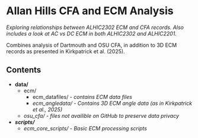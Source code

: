 # Allan Hills CFA and ECM Analysis
*Exploring relationships between ALHIC2302 ECM and CFA records. Also includes a look at AC vs DC ECM in both ALHIC2302 and ALHIC2201.*

Combines analysis of Dartmouth and OSU CFA, in addition to 3D ECM records as presented in Kirkpatrick et al. (2025). 

## Contents
- __data/__
  - ecm/
    - ecm_datafiles/ - <i> contains ECM data files <i/>
    - ecm_angledata/ - <i> Contains 3D ECM angle data (as in Kirkpatrick et al., 2025) <i/>
  - osu_cfa/  - <i> files not availible on GitHub to preserve data privacy <i/>
- __scripts/__
  - ecm_core_scripts/ - <i> Basic ECM processing scripts <i/>
